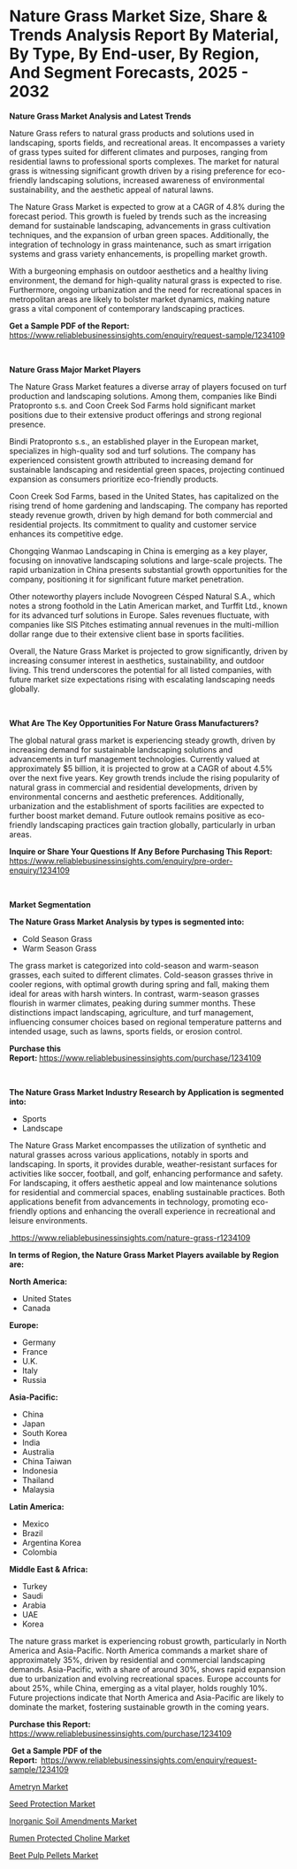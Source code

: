<p><h1>Nature Grass Market Size, Share & Trends Analysis Report By Material, By Type, By End-user, By Region, And Segment Forecasts, 2025 - 2032</h1></p><p><strong>Nature Grass Market Analysis and Latest Trends</strong></p>
<p><p>Nature Grass refers to natural grass products and solutions used in landscaping, sports fields, and recreational areas. It encompasses a variety of grass types suited for different climates and purposes, ranging from residential lawns to professional sports complexes. The market for natural grass is witnessing significant growth driven by a rising preference for eco-friendly landscaping solutions, increased awareness of environmental sustainability, and the aesthetic appeal of natural lawns.</p><p>The Nature Grass Market is expected to grow at a CAGR of 4.8% during the forecast period. This growth is fueled by trends such as the increasing demand for sustainable landscaping, advancements in grass cultivation techniques, and the expansion of urban green spaces. Additionally, the integration of technology in grass maintenance, such as smart irrigation systems and grass variety enhancements, is propelling market growth. </p><p>With a burgeoning emphasis on outdoor aesthetics and a healthy living environment, the demand for high-quality natural grass is expected to rise. Furthermore, ongoing urbanization and the need for recreational spaces in metropolitan areas are likely to bolster market dynamics, making nature grass a vital component of contemporary landscaping practices.</p></p>
<p><strong>Get a Sample PDF of the Report:&nbsp;</strong> <a href="https://www.reliablebusinessinsights.com/enquiry/request-sample/1234109?utm_campaign=1847&utm_medium=2&utm_source=Github&utm_content=ia&utm_term=30032025&utm_id=nature-grass">https://www.reliablebusinessinsights.com/enquiry/request-sample/1234109</a></p>
<p>&nbsp;</p>
<p><strong>Nature Grass Major Market Players</strong></p>
<p><p>The Nature Grass Market features a diverse array of players focused on turf production and landscaping solutions. Among them, companies like Bindi Pratopronto s.s. and Coon Creek Sod Farms hold significant market positions due to their extensive product offerings and strong regional presence. </p><p>Bindi Pratopronto s.s., an established player in the European market, specializes in high-quality sod and turf solutions. The company has experienced consistent growth attributed to increasing demand for sustainable landscaping and residential green spaces, projecting continued expansion as consumers prioritize eco-friendly products.</p><p>Coon Creek Sod Farms, based in the United States, has capitalized on the rising trend of home gardening and landscaping. The company has reported steady revenue growth, driven by high demand for both commercial and residential projects. Its commitment to quality and customer service enhances its competitive edge.</p><p>Chongqing Wanmao Landscaping in China is emerging as a key player, focusing on innovative landscaping solutions and large-scale projects. The rapid urbanization in China presents substantial growth opportunities for the company, positioning it for significant future market penetration.</p><p>Other noteworthy players include Novogreen Césped Natural S.A., which notes a strong foothold in the Latin American market, and Turffit Ltd., known for its advanced turf solutions in Europe. Sales revenues fluctuate, with companies like SIS Pitches estimating annual revenues in the multi-million dollar range due to their extensive client base in sports facilities.</p><p>Overall, the Nature Grass Market is projected to grow significantly, driven by increasing consumer interest in aesthetics, sustainability, and outdoor living. This trend underscores the potential for all listed companies, with future market size expectations rising with escalating landscaping needs globally.</p></p>
<p>&nbsp;</p>
<p><strong>What Are The Key Opportunities For Nature Grass Manufacturers?</strong></p>
<p><p>The global natural grass market is experiencing steady growth, driven by increasing demand for sustainable landscaping solutions and advancements in turf management technologies. Currently valued at approximately $5 billion, it is projected to grow at a CAGR of about 4.5% over the next five years. Key growth trends include the rising popularity of natural grass in commercial and residential developments, driven by environmental concerns and aesthetic preferences. Additionally, urbanization and the establishment of sports facilities are expected to further boost market demand. Future outlook remains positive as eco-friendly landscaping practices gain traction globally, particularly in urban areas.</p></p>
<p><strong>Inquire or Share Your Questions If Any Before Purchasing This Report:</strong> <a href="https://www.reliablebusinessinsights.com/enquiry/pre-order-enquiry/1234109?utm_campaign=1847&utm_medium=2&utm_source=Github&utm_content=ia&utm_term=30032025&utm_id=nature-grass">https://www.reliablebusinessinsights.com/enquiry/pre-order-enquiry/1234109</a></p>
<p>&nbsp;</p>
<p><strong>Market Segmentation</strong></p>
<p><strong>The Nature Grass Market Analysis by types is segmented into:</strong></p>
<p><ul><li>Cold Season Grass</li><li>Warm Season Grass</li></ul></p>
<p><p>The grass market is categorized into cold-season and warm-season grasses, each suited to different climates. Cold-season grasses thrive in cooler regions, with optimal growth during spring and fall, making them ideal for areas with harsh winters. In contrast, warm-season grasses flourish in warmer climates, peaking during summer months. These distinctions impact landscaping, agriculture, and turf management, influencing consumer choices based on regional temperature patterns and intended usage, such as lawns, sports fields, or erosion control.</p></p>
<p><strong>Purchase this Report:&nbsp;</strong><a href="https://www.reliablebusinessinsights.com/purchase/1234109?utm_campaign=1847&utm_medium=2&utm_source=Github&utm_content=ia&utm_term=30032025&utm_id=nature-grass">https://www.reliablebusinessinsights.com/purchase/1234109</a></p>
<p>&nbsp;</p>
<p><strong>The Nature Grass Market Industry Research by Application is segmented into:</strong></p>
<p><ul><li>Sports</li><li>Landscape</li></ul></p>
<p><p>The Nature Grass Market encompasses the utilization of synthetic and natural grasses across various applications, notably in sports and landscaping. In sports, it provides durable, weather-resistant surfaces for activities like soccer, football, and golf, enhancing performance and safety. For landscaping, it offers aesthetic appeal and low maintenance solutions for residential and commercial spaces, enabling sustainable practices. Both applications benefit from advancements in technology, promoting eco-friendly options and enhancing the overall experience in recreational and leisure environments.</p></p>
<p><a href="https://www.reliablebusinessinsights.com/nature-grass-r1234109?utm_campaign=1847&utm_medium=2&utm_source=Github&utm_content=ia&utm_term=30032025&utm_id=nature-grass">&nbsp;https://www.reliablebusinessinsights.com/nature-grass-r1234109</a></p>
<p><strong>In terms of Region, the Nature Grass Market Players available by Region are:</strong></p>
<p>
    <p> <strong> North America: </strong>
        <ul>
            <li>United States</li>
            <li>Canada</li>
        </ul>
        </p> 
    <p> <strong> Europe: </strong>
        <ul>
            <li>Germany</li>
            <li>France</li>
            <li>U.K.</li>
            <li>Italy</li>
            <li>Russia</li>
        </ul>
        </p> 
    <p> <strong> Asia-Pacific: </strong>
        <ul>
            <li>China</li>
            <li>Japan</li>
            <li>South Korea</li>
            <li>India</li>
            <li>Australia</li>
            <li>China Taiwan</li>
            <li>Indonesia</li>
            <li>Thailand</li>
            <li>Malaysia</li>
        </ul>
        </p> 
    <p> <strong> Latin America: </strong>
        <ul>
            <li>Mexico</li>
            <li>Brazil</li>
            <li>Argentina Korea</li>
            <li>Colombia</li>
        </ul>
        </p> 
    <p> <strong> Middle East & Africa: </strong>
        <ul>
            <li>Turkey</li>
            <li>Saudi</li>
            <li>Arabia</li>
            <li>UAE</li>
            <li>Korea</li>
        </ul>
    </p>
    </p>
<p><p>The nature grass market is experiencing robust growth, particularly in North America and Asia-Pacific. North America commands a market share of approximately 35%, driven by residential and commercial landscaping demands. Asia-Pacific, with a share of around 30%, shows rapid expansion due to urbanization and evolving recreational spaces. Europe accounts for about 25%, while China, emerging as a vital player, holds roughly 10%. Future projections indicate that North America and Asia-Pacific are likely to dominate the market, fostering sustainable growth in the coming years.</p></p>
<p><strong>Purchase this Report: </strong><a href="https://www.reliablebusinessinsights.com/purchase/1234109?utm_campaign=1847&utm_medium=2&utm_source=Github&utm_content=ia&utm_term=30032025&utm_id=nature-grass">https://www.reliablebusinessinsights.com/purchase/1234109</a></p>
<p>&nbsp;<strong>Get a Sample PDF of the Report:&nbsp;&nbsp;</strong><a href="https://www.reliablebusinessinsights.com/enquiry/request-sample/1234109?utm_campaign=1847&utm_medium=2&utm_source=Github&utm_content=ia&utm_term=30032025&utm_id=nature-grass">https://www.reliablebusinessinsights.com/enquiry/request-sample/1234109</a></p>
<p><strong></strong></p>
<p><p><a href="https://github.com/puhakhommabh/Market-Research-Report-List-1/blob/main/ametryn-market.md?utm_campaign=1847&utm_medium=2&utm_source=Github&utm_content=ia&utm_term=30032025&utm_id=nature-grass">Ametryn Market</a></p><p><a href="https://github.com/borknyberg/Market-Research-Report-List-1/blob/main/seed-protection-market.md?utm_campaign=1847&utm_medium=2&utm_source=Github&utm_content=ia&utm_term=30032025&utm_id=nature-grass">Seed Protection Market</a></p><p><a href="https://github.com/mynaoanes/Market-Research-Report-List-1/blob/main/inorganic-soil-amendments-market.md?utm_campaign=1847&utm_medium=2&utm_source=Github&utm_content=ia&utm_term=30032025&utm_id=nature-grass">Inorganic Soil Amendments Market</a></p><p><a href="https://github.com/alrogikrosa/Market-Research-Report-List-1/blob/main/rumen-protected-choline-market.md?utm_campaign=1847&utm_medium=2&utm_source=Github&utm_content=ia&utm_term=30032025&utm_id=nature-grass">Rumen Protected Choline Market</a></p><p><a href="https://github.com/coricnzati/Market-Research-Report-List-1/blob/main/beet-pulp-pellets-market.md?utm_campaign=1847&utm_medium=2&utm_source=Github&utm_content=ia&utm_term=30032025&utm_id=nature-grass">Beet Pulp Pellets Market</a></p></p>
